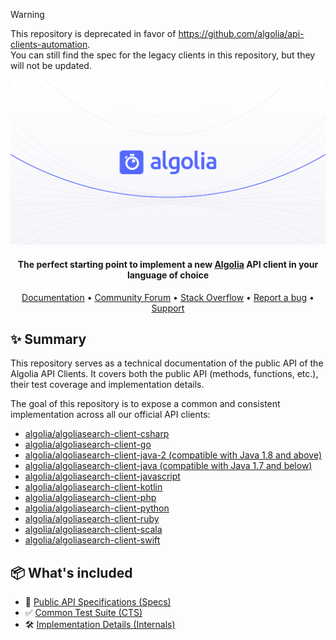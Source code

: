 > [!WARNING]  
> This repository is deprecated in favor of https://github.com/algolia/api-clients-automation.  
> You can still find the spec for the legacy clients in this repository, but they will not be updated.

<p align="center">
  <a href="https://www.algolia.com">
    <img alt="Algolia banner" src="https://raw.githubusercontent.com/algolia/algoliasearch-client-common/master/readme-banner.png" >
  </a>

  <h4 align="center">The perfect starting point to implement a new <a href="https://algolia.com" target="_blank">Algolia</a> API client in your language of choice</h4>
</p>

<p align="center">
  <a href="https://www.algolia.com/doc/" target="_blank">Documentation</a> •
  <a href="https://discourse.algolia.com" target="_blank">Community Forum</a> •
  <a href="http://stackoverflow.com/questions/tagged/algolia" target="_blank">Stack Overflow</a> •
  <a href="https://github.com/algolia/algoliasearch-client-specs/issues" target="_blank">Report a bug</a> •
  <a href="https://www.algolia.com/support" target="_blank">Support</a>
</p>

## ✨ Summary

This repository serves as a technical documentation of the public API of the
Algolia API Clients. It covers both the public API (methods, functions, etc.),
their test coverage and implementation details.

The goal of this repository is to expose a common and consistent implementation
across all our official API clients:

 - [algolia/algoliasearch-client-csharp](https://github.com/algolia/algoliasearch-client-csharp)
 - [algolia/algoliasearch-client-go](https://github.com/algolia/algoliasearch-client-go)
 - [algolia/algoliasearch-client-java-2 (compatible with Java 1.8 and above)](https://github.com/algolia/algoliasearch-client-java-2)
 - [algolia/algoliasearch-client-java (compatible with Java 1.7 and below)](https://github.com/algolia/algoliasearch-client-java)
 - [algolia/algoliasearch-client-javascript](https://github.com/algolia/algoliasearch-client-javascript)
 - [algolia/algoliasearch-client-kotlin](https://github.com/algolia/algoliasearch-client-kotlin)
 - [algolia/algoliasearch-client-php](https://github.com/algolia/algoliasearch-client-php)
 - [algolia/algoliasearch-client-python](https://github.com/algolia/algoliasearch-client-python)
 - [algolia/algoliasearch-client-ruby](https://github.com/algolia/algoliasearch-client-ruby)
 - [algolia/algoliasearch-client-scala](https://github.com/algolia/algoliasearch-client-scala)
 - [algolia/algoliasearch-client-swift](https://github.com/algolia/algoliasearch-client-swift)

## 📦 What's included

 - 📜 [Public API Specifications (Specs)](api-client-specifications/)
 - ✅ [Common Test Suite (CTS)](common-test-suite/)
 - 🛠 [Implementation Details (Internals)](internals/)
